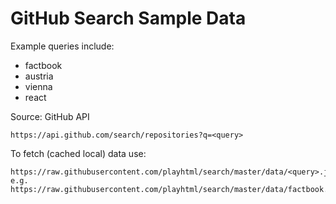 # GitHub Search Sample Data


Example queries include:

- factbook
- austria
- vienna
- react


Source: GitHub API

```
https://api.github.com/search/repositories?q=<query>
```

To fetch (cached local) data use:

```
https://raw.githubusercontent.com/playhtml/search/master/data/<query>.json e.g.
https://raw.githubusercontent.com/playhtml/search/master/data/factbook.json
```
